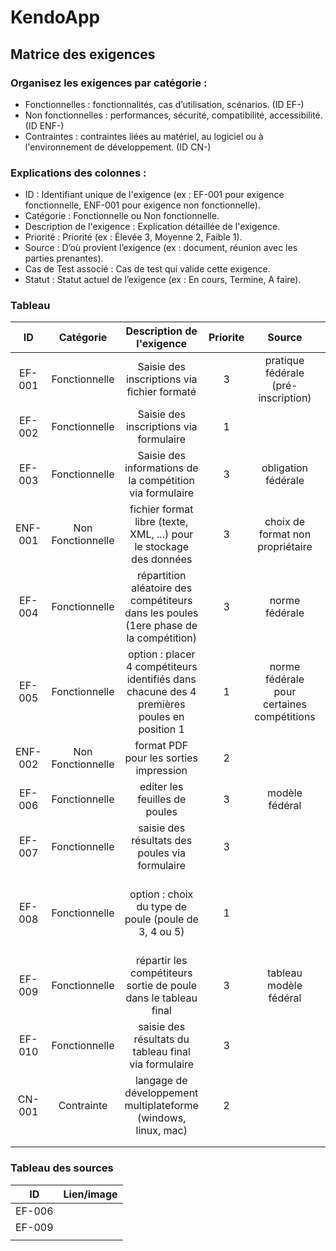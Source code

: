 # KendoApp

## Matrice des exigences

### Organisez les exigences par catégorie :
- Fonctionnelles : fonctionnalités, cas d’utilisation, scénarios. (ID EF-)
- Non fonctionnelles : performances, sécurité, compatibilité, accessibilité. (ID ENF-)
- Contraintes : contraintes liées au matériel, au logiciel ou à l'environnement de développement. (ID CN-)

### Explications des colonnes :
- ID : Identifiant unique de l'exigence (ex : EF-001 pour exigence fonctionnelle, ENF-001 pour exigence non fonctionnelle).
- Catégorie : Fonctionnelle ou Non fonctionnelle.
- Description de l'exigence : Explication détaillée de l'exigence.
- Priorité : Priorité (ex : Élevée 3, Moyenne 2, Faible 1).
- Source : D’où provient l’exigence (ex : document, réunion avec les parties prenantes).
- Cas de Test associé : Cas de test qui valide cette exigence.
- Statut : Statut actuel de l’exigence (ex : En cours, Termine, A faire).

### Tableau

|ID|Catégorie|Description de l'exigence|Priorite|Source|Id test|Statut
|:-----:|:-----:|:-----:|:-----:|:-----:|:-----:|:-----:|
|EF-001|Fonctionnelle|Saisie des inscriptions via fichier formaté|3|pratique fédérale (pré-inscription)||A faire|
|EF-002|Fonctionnelle|Saisie des inscriptions via formulaire|1|||A faire|
|EF-003|Fonctionnelle|Saisie des informations de la compétition via formulaire|3|obligation fédérale||A faire|
|ENF-001|Non Fonctionnelle|fichier format libre (texte, XML, ...) pour le stockage des données|3|choix de format non propriétaire||A faire|
|EF-004|Fonctionnelle|répartition aléatoire des compétiteurs dans les poules (1ere phase de la compétition)|3|norme fédérale||A faire|
|EF-005|Fonctionnelle|option : placer 4 compétiteurs identifiés dans chacune des 4 premières poules en position 1|1|norme fédérale pour certaines compétitions||A faire|
|ENF-002|Non Fonctionnelle|format PDF pour les sorties impression|2|||A faire|
|EF-006|Fonctionnelle|editer les feuilles de poules|3|modèle fédéral||A faire|
|EF-007|Fonctionnelle|saisie des résultats des poules via formulaire|3|||A faire|
|EF-008|Fonctionnelle|option : choix du type de poule (poule de 3, 4 ou 5)|1|||saisie des résultats des poules via formulaire|
|EF-009|Fonctionnelle|répartir les compétiteurs sortie de poule dans le tableau final|3|tableau modèle fédéral||A faire|
|EF-010|Fonctionnelle|saisie des résultats du tableau final via formulaire|3|||A faire|
|CN-001|Contrainte|langage de développement multiplateforme (windows, linux, mac)|2||||
||||||||
||||||||

### Tableau des sources

|ID|Lien/image|
|:-----:|:-----|
|EF-006||
|EF-009||
|||
